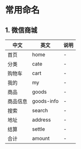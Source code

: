 # 常用命名

## 1. 微信商城

| 中文 | 英文 | 说明 |
| - | - | - |
| 首页 | home | - |
| 分类 | cate | - |
| 购物车 | cart | - |
| 我的 | my | - |
| 商品 | goods | - |
| 商品信息 | goods-info | - |
| 搜索 | search | - |
| 地址 | address | - |
| 结算 | settle | - |
| 合计 | amount | - |